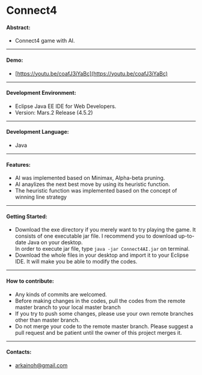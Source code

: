 # Connect4

#### Abstract:
- Connect4 game with AI.

----
#### Demo:
- [https://youtu.be/coafJ3iYaBc](https://youtu.be/coafJ3iYaBc)

-----------
#### Development Environment:
- Eclipse Java EE IDE for Web Developers.
- Version: Mars.2 Release (4.5.2)

-----------
#### Development Language:
- Java

-----------
#### Features:
- AI was implemented based on Minimax, Alpha-beta pruning.
- AI anaylizes the next best move by using its heuristic function.
- The heuristic function was implemented based on the concept of winning line strategy

-----------
#### Getting Started:
- Download the exe directory if you merely want to try playing the game. It consists of one executable jar file. I recommend you to download up-to-date Java on your desktop. <br>
In order to execute jar file, type `java -jar Connect4AI.jar` on terminal.
- Download the whole files in your desktop and import it to your Eclipse IDE. It will make you be able to modify the codes.

-----------
#### How to contribute:
- Any kinds of commits are welcomed.
- Before making changes in the codes, pull the codes from the remote master branch to your local master branch
- If you try to push some changes, please use your own remote branches other than master branch.
- Do not merge your code to the remote master branch. Please suggest a pull request and be patient until the owner of this project merges it.

-----------
#### Contacts:
- arkainoh@gmail.com